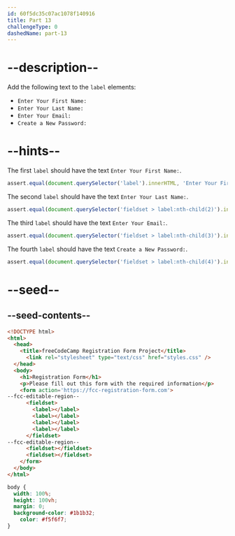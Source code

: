 ```yaml
---
id: 60f5dc35c07ac1078f140916
title: Part 13
challengeType: 0
dashedName: part-13
---
```


# --description--

Add the following text to the `label` elements:

- `Enter Your First Name:`
- `Enter Your Last Name:`
- `Enter Your Email:`
- `Create a New Password:`

# --hints--

The first `label` should have the text `Enter Your First Name:`.

```js
assert.equal(document.querySelector('label').innerHTML, 'Enter Your First Name:');
```

The second `label` should have the text `Enter Your Last Name:`.

```js
assert.equal(document.querySelector('fieldset > label:nth-child(2)').innerHTML, 'Enter Your Last Name:');
```

The third `label` should have the text `Enter Your Email:`.

```js
assert.equal(document.querySelector('fieldset > label:nth-child(3)').innerHTML, 'Enter Your Email:');
```

The fourth `label` should have the text `Create a New Password:`.

```js
assert.equal(document.querySelector('fieldset > label:nth-child(4)').innerHTML, 'Create a New Password:');
```

# --seed--

## --seed-contents--

```html
<!DOCTYPE html>
<html>
  <head>
    <title>freeCodeCamp Registration Form Project</title>
	  <link rel="stylesheet" type="text/css" href="styles.css" />
  </head>
  <body>
    <h1>Registration Form</h1>
    <p>Please fill out this form with the required information</p>
    <form action='https://fcc-registration-form.com'>
--fcc-editable-region--
      <fieldset>
        <label></label>
        <label></label>
        <label></label>
        <label></label>
      </fieldset>
--fcc-editable-region--
      <fieldset></fieldset>
      <fieldset></fieldset>
    </form>
  </body>
</html>
```

```css
body {
  width: 100%;
  height: 100vh;
  margin: 0;
  background-color: #1b1b32;
	color: #f5f6f7;
}
```

